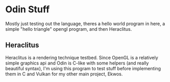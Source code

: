 # Odin Stuff
Mostly just testing out the language, theres a hello world program in here, a simple "hello triangle" opengl program, and then Heraclitus.

## Heraclitus
Heraclitus is a rendering technique testbed. Since OpenGL is a relatively simple graphics api and Odin is C-like with some helpers (and really beautiful syntax), I'm using this program to test stuff before implementing them in C and Vulkan for my other main project, Ekwos.
